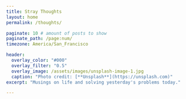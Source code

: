 ```yaml
---
title: Stray Thoughts
layout: home
permalink: /thoughts/

paginate: 10 # amount of posts to show
paginate_path: /page:num/
timezone: America/San_Francisco

header:
  overlay_color: "#000"
  overlay_filter: "0.5"
  overlay_image: /assets/images/unsplash-image-1.jpg
  caption: "Photo credit: [**Unsplash**](https://unsplash.com)"
excerpt: "Musings on life and solving yesterday's problems today."

---
```

